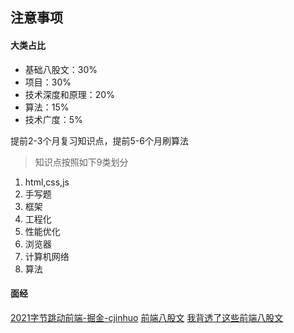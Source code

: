 
## 注意事项

#### 大类占比

- 基础八股文：30%
- 项目：30%
- 技术深度和原理：20%
- 算法：15%
- 技术广度：5%

提前2-3个月复习知识点，提前5-6个月刷算法

> 知识点按照如下9类划分

1. html,css,js
2. 手写题
3. 框架
4. 工程化
5. 性能优化
6. 浏览器
7. 计算机网络
8. 算法



#### 面经  

[2021字节跳动前端-掘金-cjinhuo](https://juejin.cn/post/6990174096554360869#heading-21)
[前端八股文](https://www.i4k.xyz/article/NumbSilver/116891971)
[我背透了这些前端八股文](https://blog.csdn.net/Y0W1as5eg37urFdS/article/details/113777492)
